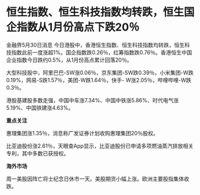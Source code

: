 # 恒生指数、恒生科技指数均转跌，恒生国企指数从1月份高点下跌20％

金融界5月30日消息
今日港股中，香港恒生指数、恒生科技指数均转跌，恒生科技指数此前一度涨超1%。国企指数跌0.26％，红筹指数跌0.76％。香港恒生中国企业指数今日跌约0.5%，从1月份高点累计回落20％。

大型科技股中，阿里巴巴-SW涨0.06％，京东集团-SW跌0.39％，小米集团-W跌0.19%，网易-S跌1.57％，美团-W跌1.64％，快手-
W涨2.05％，哔哩哔哩-W跌0.3％。

港股基建股多数走强，中国中车涨7.34%、中国中铁涨5.86%、时代电气涨5.19%、中国铁建涨4.63%。

**重点关注**

惠理集团涨1.35％，消息称广发证券计划收购惠理集团20％股权。

比亚迪股份涨2.61％，天眼查App显示，比亚迪股份已申请多项燃油蒸汽排放相关专利，其中多数已获授权。

**海外市场**

周一美股因阵亡将士纪念日休市一天。美股期货小幅上涨。欧洲主要股指集体收跌。

